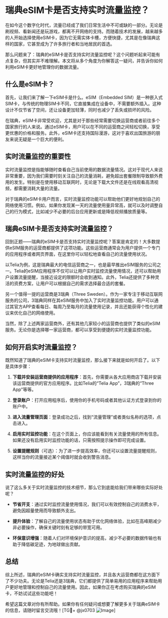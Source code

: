 # 瑞典eSIM卡是否支持实时流量监控？

在如今这个数字化时代，流量已经成了我们日常生活中不可或缺的一部分。无论是刷视频、看新闻还是玩游戏，都离不开网络的支持。而随着技术的发展，越来越多的人开始选择使用eSIM卡，因为它无需实体卡槽，方便快捷，尤其是在像瑞典这样的国家，它甚至成为了许多旅行者和当地居民的首选。

那么问题来了：瑞典的eSIM卡是否支持实时流量监控呢？这个问题听起来可能有点复杂，但其实并不难理解。本文将从多个角度为你解答这一疑问，并告诉你如何利用eSIM卡更好地管理你的数据流量。

## 什么是eSIM卡？

首先，让我们来了解一下eSIM卡是什么。eSIM（Embedded SIM）是一种嵌入式SIM卡，与传统的物理SIM卡不同，它直接集成在设备中，不需要额外插入。这种设计不仅节省了空间，还让设备更加轻薄，同时也减少了丢失或损坏的风险。

在瑞典，eSIM卡非常受欢迎，尤其是对于那些经常需要切换运营商或者前往多个国家旅行的人来说。通过eSIM卡，用户可以在不同的运营商之间轻松切换，享受更优惠的价格和服务。此外，eSIM卡还支持国际漫游，这对于喜欢出国旅游的朋友来说无疑是一个巨大的便利。

## 实时流量监控的重要性

实时流量监控是指能够随时查看自己当前使用的数据流量情况。这对于现代人来说非常重要，因为我们需要时刻关注自己的流量消耗，避免超出套餐限制导致额外费用的发生。特别是在使用移动互联网时，无论是下载大文件还是在线观看高清视频，都需要消耗大量的流量。

对于瑞典的eSIM卡用户而言，实时流量监控功能可以帮助他们更好地规划自己的网络使用习惯。例如，如果你发现某一天的流量使用量异常高，就可以及时调整自己的行为模式，比如减少不必要的后台应用更新或是降低视频播放质量等。

## 瑞典eSIM卡是否支持实时流量监控？

回到正题——瑞典的eSIM卡是否支持实时流量监控呢？答案是肯定的！大多数提供eSIM服务的运营商都提供了这项功能。这些运营商通常会为用户提供一个专门的应用程序或者网页界面，在这里你可以轻松地查看自己的流量使用状况。

以Telia为例，这是瑞典最大的电信运营商之一，也是最早推出eSIM服务的公司之一。Telia的eSIM应用程序不仅可以让用户实时监控流量使用情况，还可以帮助用户设置流量提醒，当接近设定的限额时会收到通知。此外，Telia还提供了多种灵活的资费方案，让用户可以根据自己的需求选择最合适的套餐。

另一个值得一提的运营商是3瑞典（Three Sweden）。作为一家专注于移动互联网服务的公司，3瑞典同样在其eSIM服务中加入了实时流量监控功能。用户可以通过其官方APP查看每日、每周乃至每月的流量使用记录，并且还能获得个性化的建议来优化自己的网络使用。

当然，除了上述两家运营商外，还有其他几家较小的运营商也提供了类似的eSIM服务。无论你是选择哪一家运营商，都可以享受到便捷的实时流量监控功能。

## 如何开启实时流量监控？

既然知道了瑞典的eSIM卡支持实时流量监控，那么接下来就是如何开启了。以下是具体步骤：

1. **下载并安装运营商提供的应用程序**：首先，你需要从各大应用商店下载并安装该运营商提供的官方应用程序。比如Telia的“Telia App”，3瑞典的“Three App”等等。

2. **登录账户**：打开应用程序后，使用你的手机号码或者其他认证方式登录到你的账户中。

3. **进入流量管理页面**：登录成功之后，找到“流量管理”或者类似名称的选项，点击进入。

4. **启用实时监控功能**：在这个页面上，你应该能看到有关流量使用的所有信息。如果还没有启用实时监控功能的话，只需按照提示操作即可完成设置。

5. **设置提醒规则**（可选）：为了进一步提高效率，你还可以设置流量提醒规则，这样当你的流量接近某个阈值时就会收到警告消息。

## 实时流量监控的好处

说了这么多关于实时流量监控的技术细节，那么它到底能给我们带来哪些实际好处呢？

- **节省开支**：通过实时监控流量使用情况，我们可以有效控制自己的消费水平，避免因超量使用而导致额外支出。
  
- **提升体验**：了解自己的流量使用状态有助于优化网络体验，比如在高峰期减少非必要操作，确保关键时刻有足够的带宽可用。

- **环保意识增强**：随着人们对环境保护意识的提高，减少不必要的数据传输也有助于降低碳足迹，为地球做出贡献。

## 总结

综上所述，瑞典的eSIM卡确实支持实时流量监控，并且各大运营商都在这方面下了不少功夫。无论是Telia还是3瑞典，它们都提供了简单易用的应用程序来帮助用户更好地管理和控制自己的流量使用。因此，如果你正在考虑购买瑞典的eSIM卡，不妨试试这些功能吧！

希望这篇文章对你有所帮助。如果你有任何疑问或想要了解更多关于瑞典eSIM卡的信息，请随时留言交流哦！[TG💪+ @jx0703 ![Image](https://github.com/user-attachments/assets/dbca1d08-cadb-493c-b0ec-ad6f7a83f270)]